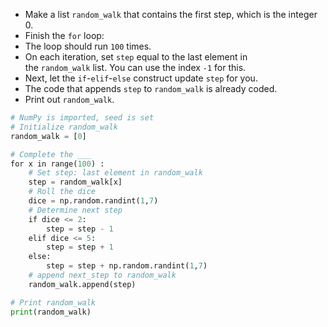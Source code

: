 - Make a list `random_walk` that contains the first step, which is the integer 0.
- Finish the `for` loop:
- The loop should run `100` times.
- On each iteration, set `step` equal to the last element in the `random_walk` list. You can use the index `-1` for this.
- Next, let the `if`-`elif`-`else` construct update `step` for you.
- The code that appends `step` to `random_walk` is already coded.
- Print out `random_walk`.
```Python
# NumPy is imported, seed is set
# Initialize random_walk
random_walk = [0]

# Complete the ___
for x in range(100) :
    # Set step: last element in random_walk
    step = random_walk[x]
    # Roll the dice
    dice = np.random.randint(1,7)
    # Determine next step
    if dice <= 2:
        step = step - 1
    elif dice <= 5:
        step = step + 1
    else:
        step = step + np.random.randint(1,7)
    # append next_step to random_walk
    random_walk.append(step)

# Print random_walk
print(random_walk)
```
